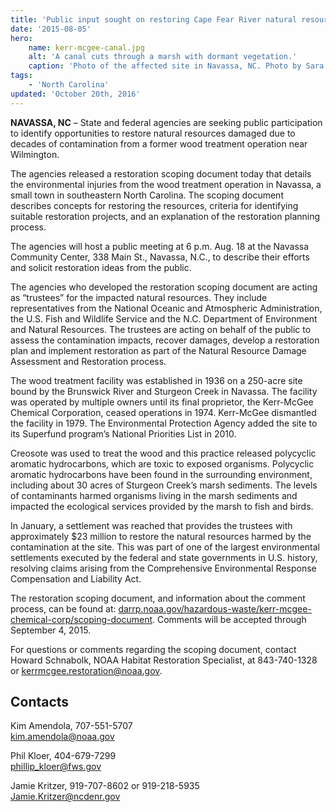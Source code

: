 ```yaml
---
title: 'Public input sought on restoring Cape Fear River natural resources near Wilmington'
date: '2015-08-05'
hero:
    name: kerr-mcgee-canal.jpg
    alt: 'A canal cuts through a marsh with dormant vegetation.'
    caption: 'Photo of the affected site in Navassa, NC. Photo by Sara Ward, USFWS.'
tags:
    - 'North Carolina'
updated: 'October 20th, 2016'
---
```


**NAVASSA, NC** – State and federal agencies are seeking public participation to identify opportunities to restore natural resources damaged due to decades of contamination from a former wood treatment operation near Wilmington.

The agencies released a restoration scoping document today that details the environmental injuries from the wood treatment operation in Navassa, a small town in southeastern North Carolina. The scoping document describes concepts for restoring the resources, criteria for identifying suitable restoration projects, and an explanation of the restoration planning process.

The agencies will host a public meeting at 6 p.m. Aug. 18 at the Navassa Community Center, 338 Main St., Navassa, N.C., to describe their efforts and solicit restoration ideas from the public.

The agencies who developed the restoration scoping document are acting as “trustees” for the impacted natural resources. They include representatives from the National Oceanic and Atmospheric Administration, the U.S. Fish and Wildlife Service and the N.C. Department of Environment and Natural Resources. The trustees are acting on behalf of the public to assess the contamination impacts, recover damages, develop a restoration plan and implement restoration as part of the Natural Resource Damage Assessment and Restoration process.

The wood treatment facility was established in 1936 on a 250-acre site bound by the Brunswick River and Sturgeon Creek in Navassa. The facility was operated by multiple owners until its final proprietor, the Kerr-McGee Chemical Corporation, ceased operations in 1974\. Kerr-McGee dismantled the facility in 1979\. The Environmental Protection Agency added the site to its Superfund program’s National Priorities List in 2010.

Creosote was used to treat the wood and this practice released polycyclic aromatic hydrocarbons, which are toxic to exposed organisms. Polycyclic aromatic hydrocarbons have been found in the surrounding environment, including about 30 acres of Sturgeon Creek’s marsh sediments. The levels of contaminants harmed organisms living in the marsh sediments and impacted the ecological services provided by the marsh to fish and birds.

In January, a settlement was reached that provides the trustees with approximately $23 million to restore the natural resources harmed by the contamination at the site. This was part of one of the largest environmental settlements executed by the federal and state governments in U.S. history, resolving claims arising from the Comprehensive Environmental Response Compensation and Liability Act.

The restoration scoping document, and information about the comment process, can be found at: [darrp.noaa.gov/hazardous-waste/kerr-mcgee-chemical-corp/scoping-document](http://darrp.noaa.gov/hazardous-waste/kerr-mcgee-chemical-corp/scoping-document). Comments will be accepted through September 4, 2015.

For questions or comments regarding the scoping document, contact Howard Schnabolk, NOAA Habitat Restoration Specialist, at 843-740-1328 or kerrmcgee.restoration@noaa.gov.

## Contacts

Kim Amendola, 707-551-5707  
kim.amendola@noaa.gov

Phil Kloer, 404-679-7299  
[phillip_kloer@fws.gov](mailto:phillip_kloer@fws.gov)

Jamie Kritzer, 919-707-8602 or 919-218-5935  
Jamie.Kritzer@ncdenr.gov
